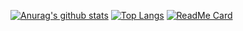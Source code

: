 [![Anurag's github stats](https://github-readme-stats.vercel.app/api?username=kurikinton105)](https://github.com/anuraghazra/github-readme-stats)
[![Top Langs](https://github-readme-stats.vercel.app/api/top-langs/?username=kurikinton105)](https://github.com/anuraghazra/github-readme-stats)
[![ReadMe Card](https://github-readme-stats.vercel.app/api/pin/?username=anuraghazra&repo=github-readme-stats)](https://github.com/anuraghazra/github-readme-stats)
